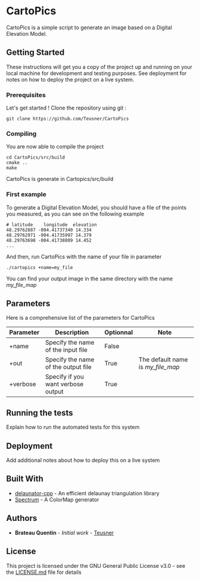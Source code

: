 # CartoPics

CartoPics is a simple script to generate an image based on a Digital Elevation Model.

## Getting Started

These instructions will get you a copy of the project up and running on your local machine for development and testing purposes. See deployment for notes on how to deploy the project on a live system.

### Prerequisites

Let's get started ! Clone the repository using git :

```
git clone https://github.com/Teusner/CartoPics
```



### Compiling

You are now able to compile the project

```
cd CartoPics/src/build
cmake ..
make
```

CartoPics is generate in Cartopics/src/build

### First example

To generate a Digital Elevation Model, you should have a file of the points you measured, as you can see on the following example

```
# latitude    longitude  elevation
48.29762887 -004.41737340 14.334
48.29762971 -004.41735997 14.379
48.29763698 -004.41738809 14.452
...
```
And then, run CartoPics with the name of your file in parameter

```
./cartopics +name=my_file
```

You can find your output image in the same directory with the name *my_file_map*

## Parameters

Here is a comprehensive list of the parameters for CartoPics

Parameter   | Description  | Optionnal | Note
------------|--------------|-----------|----------
+name       | Specify the name of the input file | False
+out        | Specify the name of the output file | True | The default name is *my_file_map*
+verbose    | Specify if you want verbose output | True 

## Running the tests

Explain how to run the automated tests for this system


## Deployment

Add additional notes about how to deploy this on a live system

## Built With

* [delaunator-cpp](https://github.com/delfrrr/delaunator-cpp) - An efficient delaunay triangulation library
* [Spectrum](https://github.com/richardroberts1992/Spectrum) - A ColorMap generator

## Authors

* **Brateau Quentin** - *Initial work* - [Teusner](https://github.com/Teusner)

## License

This project is licensed under the GNU General Public License v3.0 - see the [LICENSE.md](LICENSE.md) file for details
